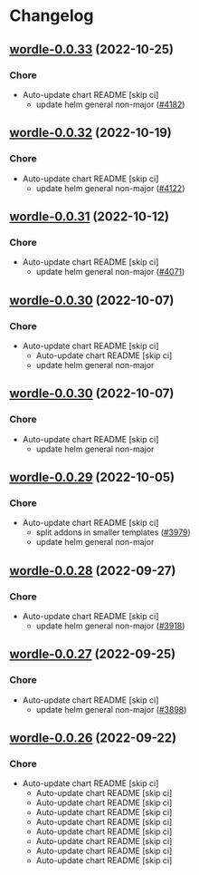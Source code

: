 # Changelog



## [wordle-0.0.33](https://github.com/truecharts/charts/compare/wordle-0.0.32...wordle-0.0.33) (2022-10-25)

### Chore

- Auto-update chart README [skip ci]
  - update helm general non-major ([#4182](https://github.com/truecharts/charts/issues/4182))




## [wordle-0.0.32](https://github.com/truecharts/charts/compare/wordle-0.0.31...wordle-0.0.32) (2022-10-19)

### Chore

- Auto-update chart README [skip ci]
  - update helm general non-major ([#4122](https://github.com/truecharts/charts/issues/4122))




## [wordle-0.0.31](https://github.com/truecharts/charts/compare/wordle-0.0.30...wordle-0.0.31) (2022-10-12)

### Chore

- Auto-update chart README [skip ci]
  - update helm general non-major ([#4071](https://github.com/truecharts/charts/issues/4071))




## [wordle-0.0.30](https://github.com/truecharts/charts/compare/wordle-0.0.29...wordle-0.0.30) (2022-10-07)

### Chore

- Auto-update chart README [skip ci]
  - Auto-update chart README [skip ci]
  - update helm general non-major




## [wordle-0.0.30](https://github.com/truecharts/charts/compare/wordle-0.0.29...wordle-0.0.30) (2022-10-07)

### Chore

- Auto-update chart README [skip ci]
  - update helm general non-major




## [wordle-0.0.29](https://github.com/truecharts/charts/compare/wordle-0.0.28...wordle-0.0.29) (2022-10-05)

### Chore

- Auto-update chart README [skip ci]
  - split addons in smaller templates ([#3979](https://github.com/truecharts/charts/issues/3979))
  - update helm general non-major




## [wordle-0.0.28](https://github.com/truecharts/charts/compare/wordle-0.0.27...wordle-0.0.28) (2022-09-27)

### Chore

- Auto-update chart README [skip ci]
  - update helm general non-major ([#3918](https://github.com/truecharts/charts/issues/3918))




## [wordle-0.0.27](https://github.com/truecharts/charts/compare/wordle-0.0.26...wordle-0.0.27) (2022-09-25)

### Chore

- Auto-update chart README [skip ci]
  - update helm general non-major ([#3898](https://github.com/truecharts/charts/issues/3898))




## [wordle-0.0.26](https://github.com/truecharts/charts/compare/wordle-0.0.24...wordle-0.0.26) (2022-09-22)

### Chore

- Auto-update chart README [skip ci]
  - Auto-update chart README [skip ci]
  - Auto-update chart README [skip ci]
  - Auto-update chart README [skip ci]
  - Auto-update chart README [skip ci]
  - Auto-update chart README [skip ci]
  - Auto-update chart README [skip ci]
  - Auto-update chart README [skip ci]
  - Auto-update chart README [skip ci]
